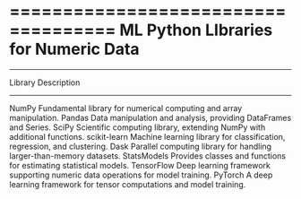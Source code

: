====================================
ML Python LIbraries for Numeric Data
====================================
-------         ------------
Library			Description
-------         -----------
NumPy			Fundamental library for numerical computing and array manipulation.
Pandas			Data manipulation and analysis, providing DataFrames and Series.
SciPy			Scientific computing library, extending NumPy with additional functions.
scikit-learn	Machine learning library for classification, regression, and clustering.
Dask			Parallel computing library for handling larger-than-memory datasets.
StatsModels		Provides classes and functions for estimating statistical models.
TensorFlow		Deep learning framework supporting numeric data operations for model training.
PyTorch			A deep learning framework for tensor computations and model training.
